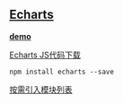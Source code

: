 ## [Echarts](http://echarts.baidu.com/tutorial.html#ECharts%20%E7%89%B9%E6%80%A7%E4%BB%8B%E7%BB%8D)

**[demo](http://kad0108.github.io/Html5/echarts)**

[Echarts JS代码下载](http://echarts.baidu.com/download.html)

```
npm install echarts --save
```

[按需引入模块列表](https://github.com/ecomfe/echarts/blob/master/index.js)